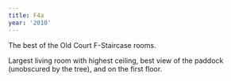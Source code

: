```yaml
---
title: F4a
year: '2010'
---
```


The best of the Old Court F-Staircase rooms.

Largest living room with highest ceiling, best view of the paddock (unobscured by the tree), and on the first floor.